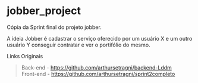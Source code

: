 # jobber_project
Cópia da Sprint final do projeto jobber.

A ideia Jobber é cadastrar o serviço oferecido por um usuário X e um outro usuário Y conseguir contratar e ver o portifólio do mesmo.

Links Originais
>Back-end - https://github.com/arthursetragni/backend-Lddm <br>
>Front-end - https://github.com/arthursetragni/sprint2completo
